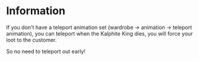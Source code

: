 # Information
If you don't have a teleport animation set (wardrobe -> animation -> teleport animation), you can teleport when the Kalphite King dies, you will force your loot to the customer.

So no need to teleport out early!